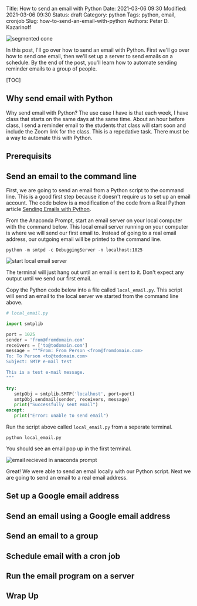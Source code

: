 Title: How to send an email with Python
Date: 2021-03-06 09:30
Modified: 2021-03-06 09:30
Status: draft
Category: python
Tags: python, email, cronjob
Slug: how-to-send-an-email-with-python
Authors: Peter D. Kazarinoff

![segmented cone]({static}/posts/engr213/images/segmented_cone.png) 

In this post, I'll go over how to send an email with Python. First we'll go over how to send one email, then we'll set up a server to send emails on a schedule. By the end of the post, you'll learn how to automate sending reminder emails to a group of people. 

[TOC]

## Why send email with Python

Why send email with Python? The use case I have is that each week, I have class that starts on the same days at the same time. About an hour before class, I send a reminder email to the students that class will start soon and include the Zoom link for the class. This is a repedative task. There must be a way to automate this with Python.

## Prerequisits

## Send an email to the command line

First, we are going to send an email from a Python script to the command line. This is a good first step because it doesn't require us to set up an email account. The code below is a modification of the code from a Real Python article [Sending Emails with Python](https://realpython.com/python-send-email/).

From the Anaconda Prompt, start an email server on your local computer with the command below. This local email server running on your computer is where we will send our first email to. Instead of going to a real email address, our outgoing email will be printed to the command line.

```text
python -m smtpd -c DebuggingServer -n localhost:1025
```
![start local email server]({static}/posts/email/images/start_local_email_server_in_anaconda_prompt.PNG)

The terminal will just hang out until an email is sent to it. Don't expect any output until we send our first email.

Copy the Python code below into a file called ```local_email.py```. This script will send an email to the local server we started from the command line above.

```python
# local_email.py

import smtplib

port = 1025
sender = 'from@fromdomain.com'
receivers = ['to@todomain.com']
message = """From: From Person <from@fromdomain.com>
To: To Person <to@todomain.com>
Subject: SMTP e-mail test

This is a test e-mail message.
"""

try:
   smtpObj = smtplib.SMTP('localhost', port=port)
   smtpObj.sendmail(sender, receivers, message)         
   print("Successfully sent email")
except:
   print("Error: unable to send email")

```

Run the script above called ```local_email.py``` from a seperate terminal.

```text
python local_email.py
```

You should see an email pop up in the first terminal. 

![email recieved in anaconda prompt]({static}/posts/email/images/email_received_in_anaconda_prompt.PNG)

Great! We were able to send an email locally with our Python script. Next we are going to send an email to a real email address.

## Set up a Google email address



## Send an email using a Google email address

## Send an email to a group

## Schedule email with a cron job

## Run the email program on a server

## Wrap Up
